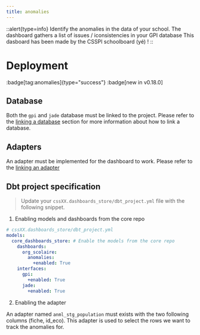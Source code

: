 ```yaml
---
title: anomalies
---
```


::alert{type=info}
Identify the anomalies in the data of your school. 
The dashboard gathers a list of issues / iconsistencies in your GPI database
This dasboard has been made by the CSSPI schoolboard (yé) !
::

# Deployment
:badge[tag:anomalies]{type="success"}
:badge[new in v0.18.0]

## Database

Both the `gpi` and `jade` database must be linked to the project. Please refer to the [linking a database](/using/configuration/databases) section for more information about how to link a database.

## Adapters

An adapter must be implemented for the dashboard to work. Please refer to the [linking an adapter](/using/configuration/adapts-seeds) 

## Dbt project specification
> Update your `cssXX.dashboards_store/dbt_project.yml` file with the following snippet.

1. Enabling models and dashboards from the core repo

```yaml
# cssXX.dashboards_store/dbt_project.yml
models:
  core_dashboards_store: # Enable the models from the core repo
    dashboards:
      org_scolaire:
        anomalies:
          +enabled: True
    interfaces: 
      gpi:
        +enabled: True
      jade:
        +enabled: True

```

2. Enabling the adapter

An adapter named `anml_stg_population` must exists with the two following columns (fiche, id_eco). This adapter is used to select the rows we want to track the anomalies for.